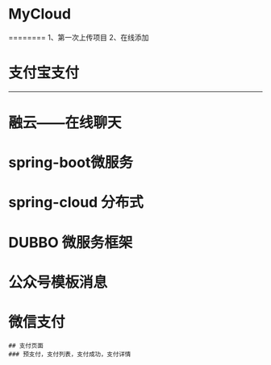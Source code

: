 # MyCloud
  ========
1、第一次上传项目
2、在线添加
# 支付宝支付
-----------
# 融云——在线聊天
# spring-boot微服务
# spring-cloud 分布式
# DUBBO 微服务框架
# 公众号模板消息
# 微信支付
    ## 支付页面
    ### 预支付，支付列表，支付成功，支付详情
		